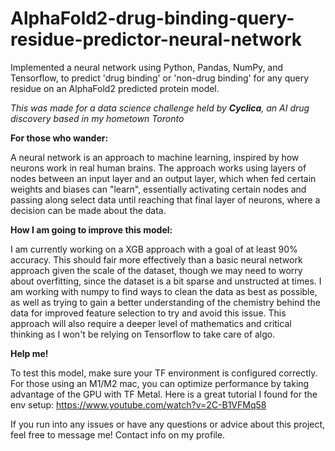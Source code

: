 # AlphaFold2-drug-binding-query-residue-predictor-neural-network
Implemented a neural network using Python, Pandas, NumPy, and Tensorflow, to predict 'drug binding' or 'non-drug binding' for any query residue on an AlphaFold2 predicted protein model. 

*This was made for a data science challenge held by **Cyclica**, an AI drug discovery based in my hometown Toronto*

**For those who wander:**

A neural network is an approach to machine learning, inspired by how neurons work in real human brains. The approach works using layers of nodes between an input layer and an output layer, which when fed certain weights and biases can "learn", essentially activating certain nodes and passing along select data until reaching that final layer of neurons, where a decision can be made about the data.

**How I am going to improve this model:**

I am currently working on a XGB approach with a goal of at least 90% accuracy. This should fair more effectively than a basic neural network approach given the scale of the dataset, though we may need to worry about overfitting, since the dataset is a bit sparse and unstructed at times. I am working with numpy to find ways to clean the data as best as possible, as well as trying to gain a better understanding of the chemistry behind the data for improved feature selection to try and avoid this issue. This approach will also require a deeper level of mathematics and critical thinking as I won't be relying on Tensorflow to take care of algo.

**Help me!**

To test this model, make sure your TF environment is configured correctly. For those using an M1/M2 mac, you can optimize performance by taking advantage of the GPU with TF Metal. Here is a great tutorial I found for the env setup: https://www.youtube.com/watch?v=2C-B1VFMq58

If you run into any issues or have any questions or advice about this project, feel free to message me! Contact info on my profile.
